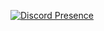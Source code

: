 [![Discord Presence](https://lanyard.cnrad.dev/api/419463672700600322?showDisplayName=true?bg=8b0000)](https://discord.com/users/419463672700600322)
